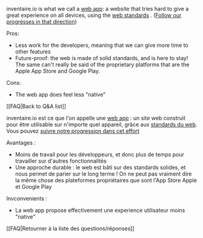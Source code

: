 <!-- LANG:EN, title="Why is there no app?"-->

inventaire.io is what we call a [web app](https://tools.wmflabs.org/hub/Q189210): a website that tries hard to give a great experience on all devices, using the [web standards](https://tools.wmflabs.org/hub/Q1153289) . ([Follow our progresses in that direction](https://github.com/inventaire/inventaire-client/issues/91))

Pros:
* Less work for the developers, meaning that we can give more time to other features
* Future-proof: the web is made of solid standards, and is here to stay! The same can't really be said of the proprietary platforms that are the Apple App Store and Google Play.

Cons:
* The web app does feel less "native"

[[FAQ|Back to Q&A list]]

<!-- LANG:FR, title="Pourquoi n'y a-t-il pas d'app ?"-->

inventaire.io est ce que l'on appelle une [web app](https://tools.wmflabs.org/hub/Q189210) : un site web construit pour être utilisable sur n'importe quel appareil, grâce aux [standards du web](https://tools.wmflabs.org/hub/Q1153289). Vous pouvez [suivre notre progression dans cet effort](https://github.com/inventaire/inventaire-client/issues/91)

Avantages :
* Moins de travail pour les développeurs, et donc plus de temps pour travailler sur d'autres fonctionnalités
* Une approche durable : le web est bâti sur des standards solides, et nous permet de parier sur le long terme ! On ne peut pas vraiment dire la même chose des plateformes propriétaires que sont l'App Store Apple et Google Play

Invconvenients :
* La web app propose effectivement une experience utilisateur moins "native"

[[FAQ|Retourner à la liste des questions/réponses]]